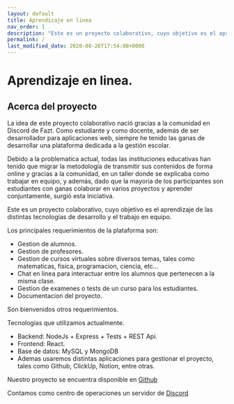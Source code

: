 ```yaml
---
layout: default
title: Aprendizaje en linea
nav_order: 1
description: "Este es un proyecto colaborativo, cuyo objetivo es el aprendizaje de las distintas tecnologias de desarrollo y el trabajo en equipo."
permalink: /
last_modified_date: 2020-08-26T17:54:08+0000
---
```


# Aprendizaje en linea.

## Acerca del proyecto

La idea de este proyecto colaborativo nació gracias a la comunidad en
Discord de Fazt. Como estudiante y como docente, además de ser
desarrollador para aplicaciones web, siempre he tenido las ganas de
desarrollar una plataforma dedicada a la gestión escolar.

Debido a la problematica actual, todas las instituciones educativas han
tenido que migrar la metodología de transmitir sus contenidos de forma
online y gracias a la comunidad, en un taller donde se explicaba como
trabajar en equipo, y además, dado que la mayoria de los participantes
son estudiantes con ganas colaborar en varios proyectos y aprender
conjuntamente, surgió esta iniciativa.

Este es un proyecto colaborativo, cuyo objetivo es el aprendizaje de las
distintas tecnologias de desarrollo y el trabajo en equipo.

Los principales requerimientos de la plataforma son:

-   Gestion de alumnos.
-   Gestion de profesores.
-   Gestion de cursos virtuales sobre diversos temas, tales como
    matematicas, fisica, programacion, ciencia, etc...
-   Chat en linea para interactuar entre los alumnos que pertenecen a la
    misma clase.
-   Gestion de examenes o tests de un curso para los estudiantes.
-   Documentacion del proyecto.

Son bienvenidos otros requerimientos.

Tecnologias que utilizamos actualmente.

-   Backend: NodeJs + Express + Tests + REST Api.
-   Frontend: React.
-   Base de datos: MySQL y MongoDB
-   Ademas usaremos distintas aplicaciones para gestionar el proyecto,
    tales como Github, ClickUp, Notion, entre otras.

Nuestro proyecto se encuentra disponible en [Github]

Contamos como centro de operaciones un servidor de [Discord]

  [Github]: https://github.com/escuelavirtual
  [Discord]: https://discord.gg/hhfkPP3
  
